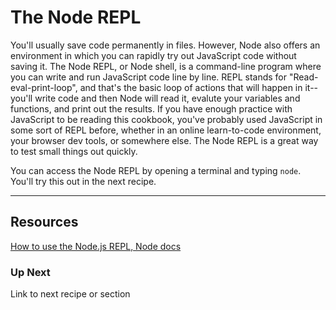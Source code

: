 # The Node REPL

You'll usually save code permanently in files. However, Node also offers an environment in which you can rapidly try out JavaScript code without saving it. The Node REPL, or Node shell, is a command-line program where you can write and run JavaScript code line by line. REPL stands for "Read-eval-print-loop", and that's the basic loop of actions that will happen in it--you'll write code and then Node will read it, evalute your variables and functions, and print out the results. If you have enough practice with JavaScript to be reading this cookbook, you've probably used JavaScript in some sort of REPL before, whether in an online learn-to-code environment, your browser dev tools, or somewhere else. The Node REPL is a great way to test small things out quickly. 

You can access the Node REPL by opening a terminal and typing `node`. You'll try this out in the next recipe. 

___


## Resources

[How to use the Node.js REPL, Node docs](https://nodejs.org/en/learn/command-line/how-to-use-the-nodejs-repl)

### Up Next

Link to next recipe or section
